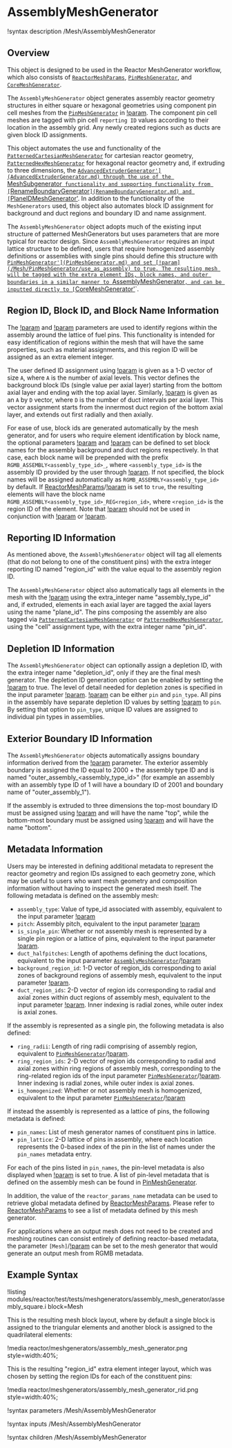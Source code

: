 # AssemblyMeshGenerator

!syntax description /Mesh/AssemblyMeshGenerator

## Overview

This object is designed to be used in the Reactor MeshGenerator workflow, which also consists of [`ReactorMeshParams`](ReactorMeshParams.md), [`PinMeshGenerator`](PinMeshGenerator.md), and [`CoreMeshGenerator`](CoreMeshGenerator.md).

The `AssemblyMeshGenerator` object generates assembly reactor geometry structures in either square or hexagonal geometries using component pin cell meshes from the [`PinMeshGenerator`](PinMeshGenerator.md) in [!param](/Mesh/AssemblyMeshGenerator/inputs). The component pin cell meshes are tagged with pin cell `reporting ID` values according to their location in the assembly grid. Any newly created regions such as ducts are given block ID assignments.

This object automates the use and functionality of the [`PatternedCartesianMeshGenerator`](PatternedCartesianMeshGenerator.md) for cartesian  reactor geometry, [`PatternedHexMeshGenerator`](PatternedHexMeshGenerator.md) for hexagonal reactor geometry and, if extruding to three dimensions, the [`AdvancedExtruderGenerator'](AdvancedExtruderGenerator.md) through the use of the `MeshSubgenerator` functionality and supporting functionality from [`RenameBoundaryGenerator`](RenameBoundaryGenerator.md) and [`PlaneIDMeshGenerator'](PlaneIDMeshGenerator.md). In addition to the functionality of the `MeshGenerators` used, this object also automates block ID assignment for background and duct regions and boundary ID and name assignment.

The `AssemblyMeshGenerator` object adopts much of the existing input structure of patterned MeshGenerators but uses parameters that are more typical for reactor design. Since `AssemblyMeshGenerator` requires an input lattice structure to be defined, users that require homogenized assembly definitions or assemblies with single pins should define this structure with [`PinMeshGenerator'](PinMeshGenerator.md) and set [!param](/Mesh/PinMeshGenerator/use_as_assembly) to true. The resulting mesh will be tagged with the extra element IDs, block names, and outer boundaries in a similar manner to `AssemblyMeshGenerator`, and can be inputted directly to [`CoreMeshGenerator'](CoreMeshGenerator.md)`.

## Region ID, Block ID, and Block Name Information

The [!param](/Mesh/AssemblyMeshGenerator/background_region_id) and [!param](/Mesh/AssemblyMeshGenerator/duct_region_ids) parameters are used to identify regions within the assembly around the lattice of fuel pins. This functionality is intended for easy identification of regions within the mesh that will have the same properties, such as material assignments, and this region ID will be assigned as an extra element integer.

The user defined ID assignment using [!param](/Mesh/AssemblyMeshGenerator/background_region_id) is given as a 1-D vector of size `A`, where `A` is the number of axial levels. This vector defines the background block IDs (single value per axial layer) starting from the bottom axial layer and ending with the top axial layer. Similarly, [!param](/Mesh/AssemblyMeshGenerator/duct_region_ids) is given as an `A` by `D` vector, where `D` is the number of duct intervals per axial layer. This vector assignment starts from the innermost duct region of the bottom axial layer, and extends out first radially and then axially.

For ease of use, block ids are generated automatically by the mesh generator, and for users who require element identification by block name, the optional parameters [!param](/Mesh/AssemblyMeshGenerator/background_block_name) and [!param](/Mesh/AssemblyMeshGenerator/duct_block_names) can be defined to set block names for the assembly background and duct regions respectively. In that case, each block name will be prepended with the prefix `RGMB_ASSEMBLY<assembly_type_id>_`, where `<assembly_type_id>` is the assembly ID provided by the user through [!param](/Mesh/AssemblyMeshGenerator/assembly_type). If not specified, the block names will be assigned automatically as `RGMB_ASSEMBLY<assembly_type_id>` by default. If [ReactorMeshParams](ReactorMeshParams.md)/[!param](/Mesh/ReactorMeshParams/region_id_as_block_name) is set to `true`, the resulting elements will have the block name `RGMB_ASSEMBLY<assembly_type_id>_REG<region_id>`, where `<region_id>` is the region ID of the element. Note that [!param](/Mesh/ReactorMeshParams/region_id_as_block_name) should not be used in conjunction with [!param](/Mesh/AssemblyMeshGenerator/background_block_name) or [!param](/Mesh/AssemblyMeshGenerator/duct_block_names).

## Reporting ID Information

As mentioned above, the `AssemblyMeshGenerator` object will tag all elements (that do not belong to one of the constituent pins) with the extra integer reporting ID named "region_id" with the value equal to the assembly region ID.

The `AssemblyMeshGenerator` object also automatically tags all elements in the mesh with the [!param](/Mesh/AssemblyMeshGenerator/assembly_type) using the extra_integer name "assembly_type_id" and, if extruded, elements in each axial layer are tagged the axial layers using the name "plane_id". The pins composing the assembly are also tagged via [`PatternedCartesianMeshGenerator`](PatternedCartesianMeshGenerator.md) or [`PatternedHexMeshGenerator`](PatternedHexMeshGenerator.md), using the "cell" assignment type, with the extra integer name "pin_id".

## Depletion ID Information

The `AssemblyMeshGenerator` object can optionally assign a depletion ID, with the extra integer name "depletion_id", only if they are the final mesh generator.
The depletion ID generation option can be enabled by setting the  [!param](/Mesh/AssemblyMeshGenerator/generate_depletion_id) to true.
The level of detail needed for depletion zones is specified in the input parameter [!param](/Mesh/AssemblyMeshGenerator/depletion_id_type).
[!param](/Mesh/AssemblyMeshGenerator/depletion_id_type) can be either `pin` and `pin_type`.
All pins in the assembly have separate depletion ID values by setting [!param](/Mesh/AssemblyMeshGenerator/depletion_id_type) to `pin`.
By setting that option to `pin_type`, unique ID values are assigned to individual pin types in assemblies.

## Exterior Boundary ID Information

The `AssemblyMeshGenerator` objects automatically assigns boundary information derived from the [!param](/Mesh/AssemblyMeshGenerator/assembly_type) parameter. The exterior assembly boundary is assigned the ID equal to 2000 + the assembly type ID and is named "outer_assembly_<assembly_type_id>" (for example an assembly with an assembly type ID of 1 will have a boundary ID of 2001 and boundary name of "outer_assembly_1").

If the assembly is extruded to three dimensions the top-most boundary ID must be assigned using [!param](/Mesh/ReactorMeshParams/top_boundary_id) and will have the name "top", while the bottom-most boundary must be assigned using [!param](/Mesh/ReactorMeshParams/bottom_boundary_id) and will have the name "bottom".

## Metadata Information

Users may be interested in defining additional metadata to represent the reactor geometry and region IDs assigned to each geometry zone, which may be useful to users who want mesh geometry and composition information without having to inspect the generated mesh itself. The following metadata is defined on the assembly mesh:

- `assembly_type`: Value of type_id associated with assembly, equivalent to the input parameter [!param](/Mesh/AssemblyMeshGenerator/assembly_type)
- `pitch`: Assembly pitch, equivalent to the input parameter [!param](/Mesh/ReactorMeshParams/assembly_pitch)
- `is_single_pin`: Whether or not assembly mesh is represented by a single pin region or a lattice of pins, equivalent to the input parameter [!param](/Mesh/PinMeshGenerator/use_as_assembly).
- `duct_halfpitches`: Length of apothems defining the duct locations, equivalent to the input parameter [`AssemblyMeshGenerator`](AssemblyMeshGenerator.md)/[!param](/Mesh/AssemblyMeshGenerator/duct_halfpitch)
- `background_region_id`: 1-D vector of region_ids corresponding to axial zones of background regions of assembly mesh, equivalent to the input parameter [!param](/Mesh/AssemblyMeshGenerator/background_region_id).
- `duct_region_ids`: 2-D vector of region ids corresponding to radial and axial zones within duct regions of assembly mesh, equivalent to the input parameter [!param](/Mesh/AssemblyMeshGenerator/duct_region_ids). Inner indexing is radial zones, while outer index is axial zones.

If the assembly is represented as a single pin, the following metadata is also defined:

- `ring_radii`: Length of ring radii comprising of assembly region, equivalent to [`PinMeshGenerator`](PinMeshGenerator.md)/[!param](/Mesh/PinMeshGenerator/ring_radii).
- `ring_region_ids`: 2-D vector of region ids corresponding to radial and axial zones within ring regions of assembly mesh, corresponding to the ring-related region ids of the input parameter [`PinMeshGenerator`](PinMeshGenerator.md)/[!param](/Mesh/PinMeshGenerator/region_ids). Inner indexing is radial zones, while outer index is axial zones.
- `is_homogenized`: Whether or not assembly mesh is homogenized, equivalent to the input parameter [`PinMeshGenerator`](PinMeshGenerator.md)/[!param](/Mesh/PinMeshGenerator/homogenized)

If instead the assembly is represented as a lattice of pins, the following metadata is defined:

- `pin_names`: List of mesh generator names of constituent pins in lattice.
- `pin_lattice`: 2-D lattice of pins in assembly, where each location represents the 0-based index of the pin in the list of names under the `pin_names` metadata entry.

For each of the pins listed in `pin_names`, the pin-level metadata is also displayed when [!param](/Mesh/AssemblyMeshGenerator/show_rgmb_metadata) is set to true. A list of pin-level metadata that is defined on the assembly mesh can be found in [PinMeshGenerator](PinMeshGenerator.md).

In addition, the value of the `reactor_params_name` metadata can be used to retrieve global metadata defined by [ReactorMeshParams](ReactorMeshParams.md). Please refer to [ReactorMeshParams](ReactorMeshParams.md) to see a list of metadata defined by this mesh generator.

For applications where an output mesh does not need to be created and meshing routines can consist entirely of defining reactor-based metadata, the parameter `[Mesh]`/[!param](/Mesh/MeshGeneratorMesh/data_driven_generator) can be set to the mesh generator that would generate an output mesh from RGMB metadata.

## Example Syntax

!listing modules/reactor/test/tests/meshgenerators/assembly_mesh_generator/assembly_square.i block=Mesh

This is the resulting mesh block layout, where by default a single block is assigned to the triangular elements and another block is assigned to the quadrilateral elements:

!media reactor/meshgenerators/assembly_mesh_generator.png style=width:40%;

This is the resulting "region_id" extra element integer layout, which was chosen by setting the region IDs for each of the constituent pins:

!media reactor/meshgenerators/assembly_mesh_generator_rid.png style=width:40%;

!syntax parameters /Mesh/AssemblyMeshGenerator

!syntax inputs /Mesh/AssemblyMeshGenerator

!syntax children /Mesh/AssemblyMeshGenerator
